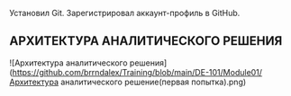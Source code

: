 Установил Git. Зарегистрировал аккаунт-профиль в GitHub.

## АРХИТЕКТУРА АНАЛИТИЧЕСКОГО РЕШЕНИЯ

![Архитектура аналитического решения](https://github.com/brrndalex/Training/blob/main/DE-101/Module01/Архитектура аналитического решение(первая попытка).png)
